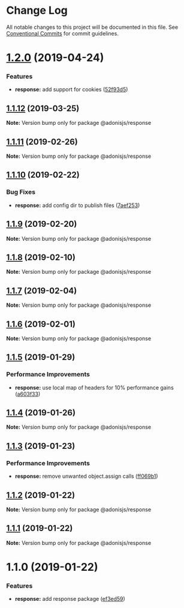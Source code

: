 # Change Log

All notable changes to this project will be documented in this file.
See [Conventional Commits](https://conventionalcommits.org) for commit guidelines.

# [1.2.0](https://github.com/adonisjs/adonis-framework/tree/master/packages/response/compare/@adonisjs/response@1.1.12...@adonisjs/response@1.2.0) (2019-04-24)


### Features

* **response:** add support for cookies ([52f93d5](https://github.com/adonisjs/adonis-framework/tree/master/packages/response/commit/52f93d5))





## [1.1.12](https://github.com/adonisjs/adonis-framework/tree/master/packages/response/compare/@adonisjs/response@1.1.11...@adonisjs/response@1.1.12) (2019-03-25)

**Note:** Version bump only for package @adonisjs/response





## [1.1.11](https://github.com/adonisjs/adonis-framework/tree/master/packages/response/compare/@adonisjs/response@1.1.10...@adonisjs/response@1.1.11) (2019-02-26)

**Note:** Version bump only for package @adonisjs/response





## [1.1.10](https://github.com/adonisjs/adonis-framework/tree/master/packages/response/compare/@adonisjs/response@1.1.9...@adonisjs/response@1.1.10) (2019-02-22)


### Bug Fixes

* **response:** add config dir to publish files ([7aef253](https://github.com/adonisjs/adonis-framework/tree/master/packages/response/commit/7aef253))





## [1.1.9](https://github.com/adonisjs/adonis-framework/tree/master/packages/response/compare/@adonisjs/response@1.1.8...@adonisjs/response@1.1.9) (2019-02-20)

**Note:** Version bump only for package @adonisjs/response





## [1.1.8](https://github.com/adonisjs/adonis-framework/tree/master/packages/response/compare/@adonisjs/response@1.1.7...@adonisjs/response@1.1.8) (2019-02-10)

**Note:** Version bump only for package @adonisjs/response





## [1.1.7](https://github.com/adonisjs/adonis-framework/tree/master/packages/response/compare/@adonisjs/response@1.1.6...@adonisjs/response@1.1.7) (2019-02-04)

**Note:** Version bump only for package @adonisjs/response





## [1.1.6](https://github.com/adonisjs/adonis-framework/tree/master/packages/response/compare/@adonisjs/response@1.1.5...@adonisjs/response@1.1.6) (2019-02-01)

**Note:** Version bump only for package @adonisjs/response





## [1.1.5](https://github.com/adonisjs/adonis-framework/tree/master/packages/response/compare/@adonisjs/response@1.1.4...@adonisjs/response@1.1.5) (2019-01-29)


### Performance Improvements

* **response:** use local map of headers for 10% performance gains ([a603f33](https://github.com/adonisjs/adonis-framework/tree/master/packages/response/commit/a603f33))





## [1.1.4](https://github.com/adonisjs/adonis-framework/tree/master/packages/response/compare/@adonisjs/response@1.1.3...@adonisjs/response@1.1.4) (2019-01-26)

**Note:** Version bump only for package @adonisjs/response





## [1.1.3](https://github.com/adonisjs/adonis-framework/tree/master/packages/response/compare/@adonisjs/response@1.1.2...@adonisjs/response@1.1.3) (2019-01-23)


### Performance Improvements

* **response:** remove unwanted object.assign calls ([ff069b1](https://github.com/adonisjs/adonis-framework/tree/master/packages/response/commit/ff069b1))





## [1.1.2](https://github.com/adonisjs/adonis-framework/tree/master/packages/response/compare/@adonisjs/response@1.1.1...@adonisjs/response@1.1.2) (2019-01-22)

**Note:** Version bump only for package @adonisjs/response





## [1.1.1](https://github.com/adonisjs/adonis-framework/tree/master/packages/response/compare/@adonisjs/response@1.1.0...@adonisjs/response@1.1.1) (2019-01-22)

**Note:** Version bump only for package @adonisjs/response





# 1.1.0 (2019-01-22)


### Features

* **response:** add response package ([ef3ed59](https://github.com/adonisjs/adonis-framework/tree/master/packages/response/commit/ef3ed59))
